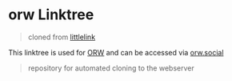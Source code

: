 # orw Linktree

> cloned from [littlelink](https://github.com/sethcottle/littlelink)

This linktree is used for [ORW](https://www.octopus-report.de) and can be accessed via [orw.social](https://orw.social)

> repository for automated cloning to the webserver
